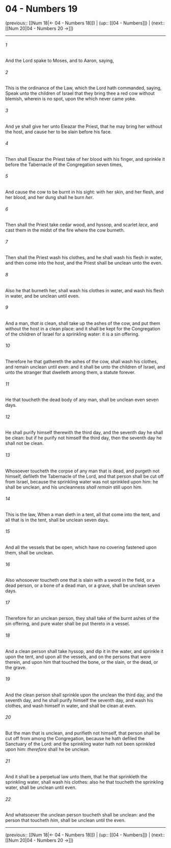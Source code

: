 # 04 - Numbers 19

(previous:: [[Num 18|← 04 - Numbers 18]]) | (up:: [[04 - Numbers]]) | (next:: [[Num 20|04 - Numbers 20 →]])

***


###### 1 
And the Lord spake to Moses, and to Aaron, saying, 

###### 2 
This is the ordinance of the Law, which the Lord hath commanded, saying, Speak unto the children of Israel that they bring thee a red cow without blemish, wherein is no spot, upon the which never came yoke. 

###### 3 
And ye shall give her unto Eleazar the Priest, that he may bring her without the host, and cause her to be slain before his face. 

###### 4 
Then shall Eleazar the Priest take of her blood with his finger, and sprinkle it before the Tabernacle of the Congregation seven times, 

###### 5 
And cause the cow to be burnt in his sight: with her skin, and her flesh, and her blood, and her dung shall he burn _her_. 

###### 6 
Then shall the Priest take cedar wood, and hyssop, and scarlet _lace_, and cast them in the midst of the fire where the cow burneth. 

###### 7 
Then shall the Priest wash his clothes, and he shall wash his flesh in water, and then come into the host, and the Priest shall be unclean unto the even. 

###### 8 
Also he that burneth her, shall wash his clothes in water, and wash his flesh in water, and be unclean until even. 

###### 9 
And a man, _that is_ clean, shall take up the ashes of the cow, and put them without the host in a clean place: and it shall be kept for the Congregation of the children of Israel for a sprinkling water: it is a sin offering. 

###### 10 
Therefore he that gathereth the ashes of the cow, shall wash his clothes, and remain unclean until even: and it shall be unto the children of Israel, and unto the stranger that dwelleth among them, a statute forever. 

###### 11 
He that toucheth the dead body of any man, shall be unclean even seven days. 

###### 12 
He shall purify himself therewith the third day, and the seventh day he shall be clean: but if he purify not himself the third day, then the seventh day he shall not be clean. 

###### 13 
Whosoever toucheth the corpse of any man that is dead, and purgeth not himself, defileth the Tabernacle of the Lord, and that person shall be cut off from Israel, because the sprinkling water was not sprinkled upon him: he shall be unclean, and his uncleanness _shall remain_ still upon him. 

###### 14 
This is the law, When a man dieth in a tent, all that come into the tent, and all that is in the tent, shall be unclean seven days. 

###### 15 
And all the vessels that be open, which have no covering fastened upon them, shall be unclean. 

###### 16 
Also whosoever toucheth one that is slain with a sword in the field, or a dead person, or a bone of a dead man, or a grave, shall be unclean seven days. 

###### 17 
Therefore for an unclean person, they shall take of the burnt ashes of the sin offering, and pure water shall be put thereto in a vessel. 

###### 18 
And a clean person shall take hyssop, and dip it in the water, and sprinkle it upon the tent, and upon all the vessels, and on the persons that were therein, and upon him that touched the bone, or the slain, or the dead, or the grave. 

###### 19 
And the clean person shall sprinkle upon the unclean the third day, and the seventh day, and he shall purify himself the seventh day, and wash his clothes, and wash himself in water, and shall be clean at even. 

###### 20 
But the man that is unclean, and purifieth not himself, that person shall be cut off from among the Congregation, because he hath defiled the Sanctuary of the Lord: and the sprinkling water hath not been sprinkled upon him: _therefore_ shall he be unclean. 

###### 21 
And it shall be a perpetual law unto them, that he that sprinkleth the sprinkling water, shall wash his clothes: also he that toucheth the sprinkling water, shall be unclean until even. 

###### 22 
And whatsoever the unclean person toucheth shall be unclean: and the person that toucheth _him_, shall be unclean until the even.

***

(previous:: [[Num 18|← 04 - Numbers 18]]) | (up:: [[04 - Numbers]]) | (next:: [[Num 20|04 - Numbers 20 →]])
